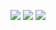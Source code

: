 ![](http://github-profile-summary-cards.vercel.app/api/cards/profile-details?username=otaviouu&theme=darcula) ![](http://github-profile-summary-cards.vercel.app/api/cards/repos-per-language?username=otaviouu&theme=darcula) ![](http://github-profile-summary-cards.vercel.app/api/cards/productive-time?username=otaviouu&theme=darcula&utcOffset=8) 
